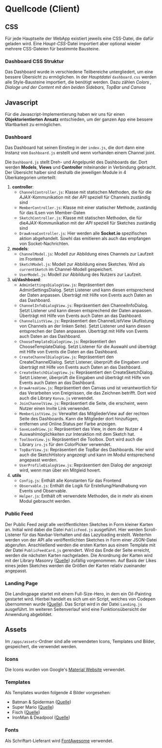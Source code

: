 # Quellcode (Client)

## CSS
Für jede Hauptseite der WebApp existiert jeweils eine CSS-Datei, die dafür geladen wird. Eine *Haupt-CSS*-Datei
 importiert aber optional wieder mehrere CSS-Dateien für bestimmte Bausteine.
 
 ### Dashboard CSS Struktur
 Das Dashboard wurde in verschiedene Teilbereiche untergliedert, um eine bessere Übersicht zu ermöglichen. In der
  *Hauptdatei* `dashboard.css` werden alle Style-Bausteine importiert, die benötigt werden. Dazu zählen *Colors
  , Dialoge und der Content mit den beiden Sidebars, TopBar und Canvas*
## Javascript
Für die Javascript-Implementierung haben wir uns für einen **Objektorientierten Ansatz** entschieden, um der ganzen
 App eine bessere Wartbarkeit zu ermöglichen. 
 ### Dashboard
 Das Dashboard hat seinen Einstieg in der `index.js`, die dort dann eine Instanz von `Dashboard.js` erstellt und wenn
  vorhanden einem Channel joint.
  
  Die `Dashboard.js` stellt Dreh- und Angelpunkt des Dashboards dar. Dort werden **Models**, **Views** und
   **Controller** miteinander in Verbindung gebracht. Der Übersicht halber sind deshalb die jeweiligen Module in 4
    Überkategorien unterteilt: 
    
1. **controller**: 
    * `ChannelController.js`: Klasse mit statischen Methoden, die für die *AJAX*-Kommunikation mit der *API* speziell für Channels zuständig sind
    * `MemberController.js`: Klasse mit einer statischer Methode, zuständig für das lLsen von Member-Daten
    * `SketchController.js`: Klasse mit statischen Methoden, die für die*AJAX*-Kommunikation mit der *API* speziell für Sketches zuständig sind
    * `DrawAreaController.js`: Hier werden alle **Socket.io** spezifischen aktion abgehandelt. Sowhl das emitieren als auch das empfangen von Socket-Nachrichten.
2. **models**: 
    * `ChannelModel.js`: Modell zur Abbildung eines Channels zur Laufzeit im Frontend
    * `SketchModel.js`: Modell zur Abbildung eines Sketches. Wird als `currentSketch` im Channel-Modell gespeichert.
    * `UserModel.js`: Modell zur Abbildung des Nutzers zur Laufzeit.
3. **ui/dashboard**: 
    * `AdminSettingsDialogView.js`: Repräsentiert den AdminSettingsDialog. Setzt Listener und kann diesen entsprechend der Daten anpassen. Überträgt mit Hilfe von Events auch Daten an das Dashboard.
    * `ChannelInfoDialogView.js`: Repräsentiert den ChannelInfoDialog. Setzt Listener und kann diesen entsprechend der Daten anpassen. Überträgt mit Hilfe von Events auch Daten an das Dashboard.
    * `ChannelListView.js`: Repräsentiert den ChannelListView (Auflistung von Channels an der linken Seite). Setzt Listener und kann diesen entsprechen der Daten anpassen. Überträgt mit Hilfe von Events auch Daten an das Dashboard.
    * `ChooseTemplateDialogView.js`: Repräsentiert den ChooseTemplateDialog. Setzt Listener für die Auswahl und überträgt mit Hilfe von Events die Daten an das Dashboard.
    * `CreateChannelDialogView.js`: Repräsentiert den CreateChannelDialog. Setzt Listener, überprüft die Eingaben und überträgt mit Hilfe von Events auch Daten an das Dashboard.
    * `CreateSketchDialogView.js`: Repräsentiert den CreateSketchDialog. Setzt Listener, überprüft die Eingaben und überträgt mit Hilfe von Events auch Daten an das Dashboard.
    * `DrawAreaView.js`: Repräsentiert den Canvas und ist verantwortlich für das Verarbeiten von Ereignissen, die das Zeichnen betrifft. Dort wird auch die Library `Konva.js` verwendet.
    * `JoinChannelView.js`: Repräsentiert die Seite, die erscheint, wenn Nutzer einen Invite Link verwendet.
    * `MemberListView.js`: Verwaltet das MitgliederView auf der rechten Seite des Dashboards. Kann die Mitglieder dort hinzufügen, entfernen und Online.Status per Farbe anzeigen.
    * `SaveLoadView.js`: Repräsentiert das View, in dem der Nutzer 4 Auswahlmöglichkeiten zur Interaktion mit dem Sketch hat.
    * `ToolboxView.js`: Repräsentiert die Toolbox. Dort wird auch die Library `iro.js` für den ColorPicker verwendet.
    * `TopBarView.js`: Repräsentiert die TopBar des Dashboards. Hier wird auch die SketchHistory angezeigt und kann im Modul entsprechend angepasst werden.
    * `UserProfileDialogView.js`: Repräsentiert den Dialog der angezeigt wird, wenn man über ein Mitgleid hovert.
4. **utils**
    * `Config.js`: Enthält alle Konstanten für das Frontend
    * `Observable.js`: Enthält die Logik für Erstellung/Handhabung von Events und Observable.
    * `Helper.js`: Enthält oft verwendete Methoden, die in mehr als einem Modul gebraucht werden.
 ### Public Feed
 Der Public Feed zeigt alle veröffentlichten Sketches in Form kleiner Karten an. 
 Initial wird dabei die Datei `PublicFeed.js` ausgeführt. Hier werden Scroll-Listener für das Navbar-Verhalten und das Lazyloading erstellt. Weiterhin werden von der API alle veröffentlichten Sketches in Form einer JSON-Datei abgerufen. Anschließend werden die ersten Karten aus einem Template mit der Datei `PublicFeedCard.js` gerendert. Wird das Ende der Seite erreicht, werden die nächsten Karten nachgeladen.
 Die Anordnung der Karten wird mit der Library Masonry ([Quelle](https://masonry.desandro.com)) zufällig vorgenommen. Auf Basis der Likes eines jeden Sketches werden die Größen der Karten relativ zueinander angepasst. 
 
 ### Landing Page
 Die Landingpage startet mit einem Full-Size-Hero, in dem ein Oil-Painting gestartet wird. Hierbei handelt es sich um ein Script, welches von Codepen übernommen wurde ([Quelle](https://codepen.io/tholman/pen/ifDak)).
 Das Script wird in der Datei `Landing.js` ausgeführt. Im weiteren Seitenverlauf wird eine Funktionsübersicht der Anwendung abgebildet.
 
 ## Assets
 Im `/apps/assets`-Ordner sind alle verwendeten Icons, Templates und Bilder, gespeichert, die verwendet werden.
 ### Icons
 Die Icons wurden von Google's [Material Website](https://material.io/resources/icons/?style=baseline) verwendet.
 ### Templates
 Als Templates wurden folgende 4 Bilder vorgesehen:
 * Batman & Spiderman ([Quelle](http://getdrawings.com/get-coloring-pages#cartoon-spiderman-coloring-pages-3.jpg))
 * Super Mario ([Quelle](http://getdrawings.com/get-coloring-pages#mario-brothers-characters-coloring-pages-1.jpg))
 * Fisch ([Quelle](http://clipartmag.com/download-clipart-image#drawing-for-kids-fish-12.jpg))
 * IronMan & Deadpool ([Quelle](http://getdrawings.com/get-coloring-pages#deadpool-coloring-pages-printable-1.jpg))
 ### Fonts
 Als Schriftart-Lieferant wird [FontAwesome](https://fontawesome.com/) verwendet.